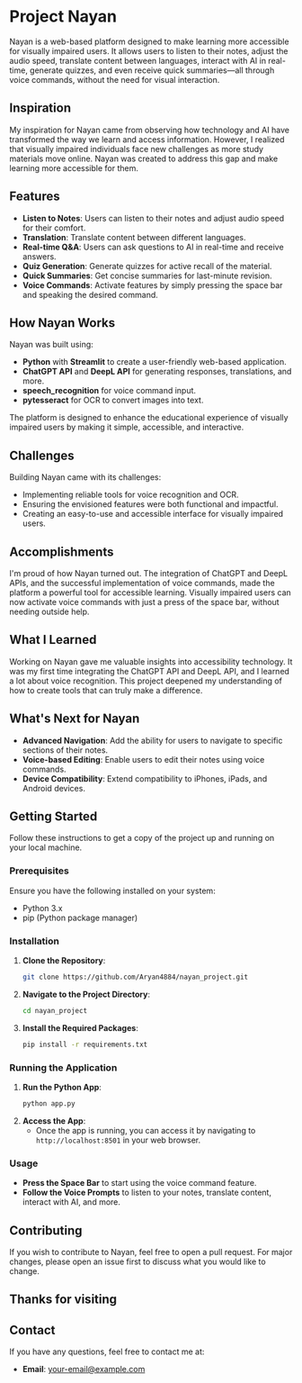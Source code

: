 # Project Nayan

Nayan is a web-based platform designed to make learning more accessible for visually impaired users. It allows users to listen to their notes, adjust the audio speed, translate content between languages, interact with AI in real-time, generate quizzes, and even receive quick summaries—all through voice commands, without the need for visual interaction.

## Inspiration

My inspiration for Nayan came from observing how technology and AI have transformed the way we learn and access information. However, I realized that visually impaired individuals face new challenges as more study materials move online. Nayan was created to address this gap and make learning more accessible for them.

## Features

- **Listen to Notes**: Users can listen to their notes and adjust audio speed for their comfort.
- **Translation**: Translate content between different languages.
- **Real-time Q&A**: Users can ask questions to AI in real-time and receive answers.
- **Quiz Generation**: Generate quizzes for active recall of the material.
- **Quick Summaries**: Get concise summaries for last-minute revision.
- **Voice Commands**: Activate features by simply pressing the space bar and speaking the desired command.

## How Nayan Works

Nayan was built using:
- **Python** with **Streamlit** to create a user-friendly web-based application.
- **ChatGPT API** and **DeepL API** for generating responses, translations, and more.
- **speech_recognition** for voice command input.
- **pytesseract** for OCR to convert images into text.

The platform is designed to enhance the educational experience of visually impaired users by making it simple, accessible, and interactive.

## Challenges

Building Nayan came with its challenges:
- Implementing reliable tools for voice recognition and OCR.
- Ensuring the envisioned features were both functional and impactful.
- Creating an easy-to-use and accessible interface for visually impaired users.

## Accomplishments

I'm proud of how Nayan turned out. The integration of ChatGPT and DeepL APIs, and the successful implementation of voice commands, made the platform a powerful tool for accessible learning. Visually impaired users can now activate voice commands with just a press of the space bar, without needing outside help.

## What I Learned

Working on Nayan gave me valuable insights into accessibility technology. It was my first time integrating the ChatGPT API and DeepL API, and I learned a lot about voice recognition. This project deepened my understanding of how to create tools that can truly make a difference.

## What's Next for Nayan

- **Advanced Navigation**: Add the ability for users to navigate to specific sections of their notes.
- **Voice-based Editing**: Enable users to edit their notes using voice commands.
- **Device Compatibility**: Extend compatibility to iPhones, iPads, and Android devices.

## Getting Started

Follow these instructions to get a copy of the project up and running on your local machine.

### Prerequisites

Ensure you have the following installed on your system:
- Python 3.x
- pip (Python package manager)

### Installation

1. **Clone the Repository**:
    ```sh
    git clone https://github.com/Aryan4884/nayan_project.git
    ```
2. **Navigate to the Project Directory**:
    ```sh
    cd nayan_project
    ```
3. **Install the Required Packages**:
    ```sh
    pip install -r requirements.txt
    ```

### Running the Application

1. **Run the Python App**:
    ```sh
    python app.py
    ```
2. **Access the App**:
    - Once the app is running, you can access it by navigating to `http://localhost:8501` in your web browser.

### Usage

- **Press the Space Bar** to start using the voice command feature.
- **Follow the Voice Prompts** to listen to your notes, translate content, interact with AI, and more.

## Contributing

If you wish to contribute to Nayan, feel free to open a pull request. For major changes, please open an issue first to discuss what you would like to change.

## Thanks for visiting

## Contact

If you have any questions, feel free to contact me at:
- **Email**: your-email@example.com

